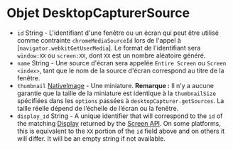 # Objet DesktopCapturerSource

* `id` String - L'identifiant d'une fenêtre ou un écran qui peut être utilisé comme contrainte `chromeMediaSourceId` lors de l'appel à [`navigator.webkitGetUserMedia`]. Le format de l'identifiant sera `window:XX` ou `screen:XX`, dont `XX` est un nombre aléatoire généré.
* `name` String - Une source d'écran sera appelée `Entire Screen` ou `Screen <index>`, tant que le nom de la source d'écran correspond au titre de la fenêtre.
* `thumbnail` [NativeImage](../native-image.md) - Une miniature. **Remarque :** Il n’y a aucune garantie que la taille de la miniature est identique à la `thumbnailSize` spécifiées dans les `options` passées à `desktopCapturer.getSources`. La taille réelle dépend de l’échelle de l’écran ou la fenêtre.
* `display_id` String - A unique identifier that will correspond to the `id` of the matching [Display](display.md) returned by the [Screen API](../screen.md). On some platforms, this is equivalent to the `XX` portion of the `id` field above and on others it will differ. It will be an empty string if not available.